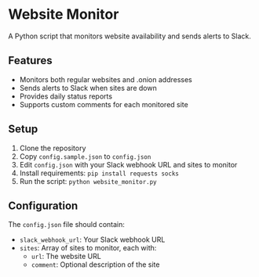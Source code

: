 # Website Monitor

A Python script that monitors website availability and sends alerts to Slack.

## Features
- Monitors both regular websites and .onion addresses
- Sends alerts to Slack when sites are down
- Provides daily status reports
- Supports custom comments for each monitored site

## Setup
1. Clone the repository
2. Copy `config.sample.json` to `config.json`
3. Edit `config.json` with your Slack webhook URL and sites to monitor
4. Install requirements: `pip install requests socks`
5. Run the script: `python website_monitor.py`

## Configuration
The `config.json` file should contain:
- `slack_webhook_url`: Your Slack webhook URL
- `sites`: Array of sites to monitor, each with:
  - `url`: The website URL
  - `comment`: Optional description of the site 
